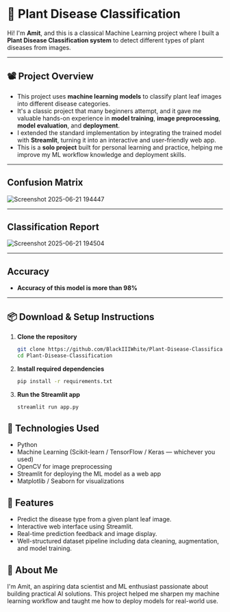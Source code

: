 # 🌿 Plant Disease Classification

Hi! I'm **Amit**, and this is a classical Machine Learning project where I built a **Plant Disease Classification system** to detect different types of plant diseases from images.

---

## 📽️ Project Overview

- This project uses **machine learning models** to classify plant leaf images into different disease categories.
- It's a classic project that many beginners attempt, and it gave me valuable hands-on experience in **model training**, **image preprocessing**, **model evaluation**, and **deployment**.
- I extended the standard implementation by integrating the trained model with **Streamlit**, turning it into an interactive and user-friendly web app.
- This is a **solo project** built for personal learning and practice, helping me improve my ML workflow knowledge and deployment skills.

---
## Confusion Matrix
![Screenshot 2025-06-21 194447](https://github.com/user-attachments/assets/be6fa178-a8ff-4ffb-9fa0-50c65e9b40ec)

---
## Classification Report
![Screenshot 2025-06-21 194504](https://github.com/user-attachments/assets/a27f9212-b03d-4d87-8f4e-85675e7151a4)

---
## Accuracy
- **Accuracy of this model is more than 98%**

---
## 📦 Download & Setup Instructions

1. **Clone the repository**
   ```bash
   git clone https://github.com/BlackIIIWhite/Plant-Disease-Classification.git
   cd Plant-Disease-Classification

2. **Install required dependencies**
   ```bash
   pip install -r requirements.txt

3. **Run the Streamlit app**
   ```bash
   streamlit run app.py

## 📑 Technologies Used
- Python
- Machine Learning (Scikit-learn / TensorFlow / Keras — whichever you used)
- OpenCV for image preprocessing
- Streamlit for deploying the ML model as a web app
- Matplotlib / Seaborn for visualizations

## 📌 Features
- Predict the disease type from a given plant leaf image.
- Interactive web interface using Streamlit.
- Real-time prediction feedback and image display.
- Well-structured dataset pipeline including data cleaning, augmentation, and model training.

## 🙌 About Me
I'm Amit, an aspiring data scientist and ML enthusiast passionate about building practical AI solutions. This project helped me sharpen my machine learning workflow and taught me how to deploy models for real-world use.
